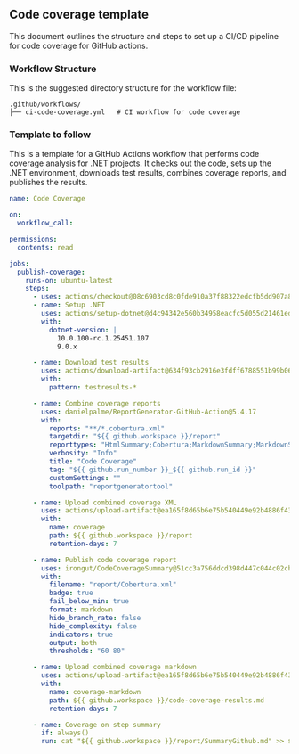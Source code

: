 ﻿## Code coverage template

This document outlines the structure and steps to set up a CI/CD pipeline for code coverage for GitHub actions.

### Workflow Structure
This is the suggested directory structure for the workflow file:
```
.github/workflows/
├── ci-code-coverage.yml   # CI workflow for code coverage
```

### Template to follow

This is a template for a GitHub Actions workflow that performs code coverage analysis for .NET projects. It checks out the code, sets up the .NET environment, downloads test results, combines coverage reports, and publishes the results.

```yaml
name: Code Coverage

on:
  workflow_call:

permissions:
  contents: read

jobs:
  publish-coverage:
    runs-on: ubuntu-latest
    steps:
      - uses: actions/checkout@08c6903cd8c0fde910a37f88322edcfb5dd907a8 # v5.0.0
      - name: Setup .NET
        uses: actions/setup-dotnet@d4c94342e560b34958eacfc5d055d21461ed1c5d # v5.0.0
        with:
          dotnet-version: |
            10.0.100-rc.1.25451.107
            9.0.x

      - name: Download test results
        uses: actions/download-artifact@634f93cb2916e3fdff6788551b99b062d0335ce0 # v5.0.0
        with:
          pattern: testresults-*

      - name: Combine coverage reports
        uses: danielpalme/ReportGenerator-GitHub-Action@5.4.17
        with:
          reports: "**/*.cobertura.xml"
          targetdir: "${{ github.workspace }}/report"
          reporttypes: "HtmlSummary;Cobertura;MarkdownSummary;MarkdownSummaryGithub"
          verbosity: "Info"
          title: "Code Coverage"
          tag: "${{ github.run_number }}_${{ github.run_id }}"
          customSettings: ""
          toolpath: "reportgeneratortool"

      - name: Upload combined coverage XML
        uses: actions/upload-artifact@ea165f8d65b6e75b540449e92b4886f43607fa02 # v4.6.2
        with:
          name: coverage
          path: ${{ github.workspace }}/report
          retention-days: 7

      - name: Publish code coverage report
        uses: irongut/CodeCoverageSummary@51cc3a756ddcd398d447c044c02cb6aa83fdae95 # v1.3.0
        with:
          filename: "report/Cobertura.xml"
          badge: true
          fail_below_min: true
          format: markdown
          hide_branch_rate: false
          hide_complexity: false
          indicators: true
          output: both
          thresholds: "60 80"

      - name: Upload combined coverage markdown
        uses: actions/upload-artifact@ea165f8d65b6e75b540449e92b4886f43607fa02 # v4.6.2
        with:
          name: coverage-markdown
          path: ${{ github.workspace }}/code-coverage-results.md
          retention-days: 7

      - name: Coverage on step summary
        if: always()
        run: cat "${{ github.workspace }}/report/SummaryGithub.md" >> $GITHUB_STEP_SUMMARY
```

